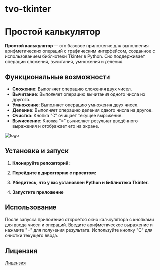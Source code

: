 # tvo-tkinter
# Простой калькулятор

**Простой калькулятор** — это базовое приложение для выполнения арифметических операций с графическим интерфейсом, созданное с использованием библиотеки Tkinter в Python. Оно поддерживает операции сложения, вычитания, умножения и деления.

## Функциональные возможности

- **Сложение**: Выполняет операцию сложения двух чисел.
- **Вычитание**: Выполняет операцию вычитания одного числа из другого.
- **Умножение**: Выполняет операцию умножения двух чисел.
- **Деление**: Выполняет операцию деления одного числа на другое.
- **Очистка**: Кнопка "C" очищает текущее выражение.
- **Вычисление**: Кнопка "=" вычисляет результат введённого выражения и отображает его на экране.

![logo](https://1drv.ms/i/c/90c862460b05d47a/EezAizRGte9OpHiJ4gXdjKEBF_qWHXSeywx_Xd3ZqMdglg?e=uMsH0R)

## Установка и запуск


1. **Клонируйте репозиторий:**
 
2. **Перейдите в директорию с проектом:**

3. **Убедитесь, что у вас установлен Python и библиотека Tkinter.**

4. **Запустите приложение**



## Использование

После запуска приложения откроется окно калькулятора с кнопками для ввода чисел и операций. Введите арифметическое выражение и нажмите "=" для получения результата. Используйте кнопку "C" для очистки текущего ввода.

## Лицензия

[Лицензия](https://github.com/Helen24-blip/tvo-tkinter/blob/main/LICENSE)


